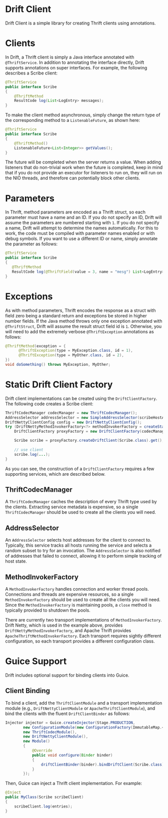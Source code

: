 # Drift Client

Drift Client is a simple library for creating Thrift clients using annotations.

# Clients

In Drift, a Thrift client is simply a Java interface annotated with `@ThriftService`. In 
addition to annotating the interface directly, Drift supports annotations on super interfaces.
For example, the following describes a Scribe client:
```java
@ThriftService
public interface Scribe
{
    @ThriftMethod
    ResultCode log(List<LogEntry> messages);
}
```
To make the client method asynchronous, simply change the return type of the
corresponding method to a `ListenableFuture`, as shown here:
```java
@ThriftService
public interface Scribe
{
    @ThriftMethod()
    ListenableFuture<List<Integer>> getValues();
}
```
The future will be completed when the server returns a value. When adding listeners
that do non-trivial work when the future is completed, keep in mind that if you do not
provide an executor for listeners to run on, they will run on the NIO threads, and
therefore can potentially block other clients.

# Parameters

In Thrift, method parameters are encoded as a Thrift struct, so each parameter
must have a name and an ID. If you do not specify an ID, Drift will assume the
parameters are numbered starting with `1`. If you do not specify a name, Drift
will attempt to determine the names automatically. For this to work, the code
must be compiled with parameter names enabled or with debug symbols. If you
want to use a different ID or name, simply annotate the parameter as follows:
 ```java
@ThriftService
public interface Scribe
{
    @ThriftMethod
    ResultCode log(@ThriftField(value = 3, name = "mesg") List<LogEntry> messages);
}
```

# Exceptions

As with method parameters, Thrift encodes the response as a struct with field
zero being a standard return and exceptions be stored in higher number fields.
If the Java method throws only one exception annotated with `@ThriftStruct`,
Drift will assume the result struct field id is `1`. Otherwise, you will need to
add the extremely verbose `@ThriftException` annotations as follows:
```java
@ThriftMethod(exception = {
      @ThriftException(type = MyException.class, id = 1),
      @ThriftException(type = MyOther.class, id = 2),
})
void doSomething() throws MyException, MyOther;
```

# Static Drift Client Factory

Drift client implementations can be created using the `DriftClientFactory`.  The
following code creates a Scribe client:
```java
ThriftCodecManager codecManager = new ThriftCodecManager();
AddressSelector addressSelector = new SimpleAddressSelector(scribeHostAddreses);
DriftNettyClientConfig config = new DriftNettyClientConfig();
try (DriftNettyMethodInvokerFactory<?> methodInvokerFactory = createStaticDriftNettyMethodInvokerFactory(config)) {
    DriftClientFactory proxyFactory = new DriftClientFactory(codecManager, methodInvokerFactory, addressSelector);

    Scribe scribe = proxyFactory.createDriftClient(Scribe.class).get();
    
    // use client
    scribe.log(...);
}
```

As you can see, the construction of a `DriftClientFactory` requires a few supporting 
services, which are described below.
  
## ThriftCodecManager

A `ThriftCodecManager` caches the description of every Thrift type used by the clients.  Extracting
service metadata is expensive, so a single `ThriftCodecManager` should be used to create
all the clients you will need.

## AddressSelector

An `AddressSelector` selects host addresses for the client to connect to. Typically, 
this service tracks all hosts running the service and selects a random subset to try
for an  invocation. The `AddressSelector` is also notified of addresses that failed to
connect, allowing it to perform simple tracking of host state.

## MethodInvokerFactory

A `MethodInvokerFactory` handles connection and worker thread pools. Connections and
threads are expensive resources, so a single `MethodInvokerFactory` should be used to create
all the clients you will need.  Since the `MethodInvokerFactory` is maintaining pools, a `close`
method is typically provided to shutdown the pools.

There are currently two transport implementations of `MethodInvokerFactory`.  Drift Netty, which
is used in the example above, provides `DriftNettyMethodInvokerFactory`, and Apache Thrift provides
`ApacheThriftMethodInvokerFactory`.  Each transport requires sightly different configuration, 
so each transport provides a different configuration class.

# Guice Support

Drift includes optional support for binding clients into Guice.

## Client Binding

To bind a client, add the `ThriftClientModule` and a transport implementation module (e.g.,
`DriftNettyClientModule` or `ApacheThriftClientModule`), and bind the clients with the fluent 
`DriftClientBinder` as follows:
```java
Injector injector = Guice.createInjector(Stage.PRODUCTION,
        new ConfigurationModule(new ConfigurationFactory(ImmutableMap.<>of())),
        new ThriftCodecModule(),
        new DriftNettyClientModule(),
        new Module()
        {
            @Override
            public void configure(Binder binder)
            {
                driftClientBinder(binder).bindDriftClient(Scribe.class);
            }
        });
```

Then, Guice can inject a Thrift client implementation.  For example:
```java
@Inject
public MyClass(Scribe scribeClient)
{
    scribeClient.log(entries);
}
```
